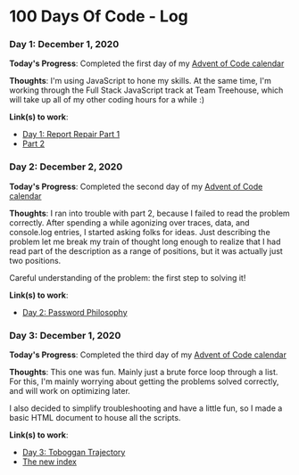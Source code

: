 # 100 Days Of Code - Log

### Day 1: December 1, 2020

**Today's Progress**: Completed the first day of my [Advent of Code calendar](https://adventofcode.com/)

**Thoughts**: I'm using JavaScript to hone my skills. At the same time, I'm working through the Full Stack JavaScript track at Team Treehouse, which will take up all of my other coding hours for a while :)

**Link(s) to work**: 
* [Day 1: Report Repair Part 1](https://github.com/GeoJunkie/advent-of-code-2020/blob/main/1/day1.js)
* [Part 2](https://github.com/GeoJunkie/advent-of-code-2020/blob/main/1/day1-2.js)

### Day 2: December 2, 2020

**Today's Progress**: Completed the second day of my [Advent of Code calendar](https://adventofcode.com/)

**Thoughts**: I ran into trouble with part 2, because I failed to read the problem correctly. After spending a while agonizing over traces, data, and console.log entries, I started asking folks for ideas. Just describing the problem let me break my train of thought long enough to realize that I had read part of the description as a range of positions, but it was actually just two positions.

Careful understanding of the problem: the first step to solving it!

**Link(s) to work**: 
* [Day 2: Password Philosophy](https://github.com/GeoJunkie/advent-of-code-2020/tree/main/2)

### Day 3: December 1, 2020

**Today's Progress**: Completed the third day of my [Advent of Code calendar](https://adventofcode.com/)

**Thoughts**: This one was fun. Mainly just a brute force loop through a list. For this, I'm mainly worrying about getting the problems solved correctly, and will work on optimizing later.

I also decided to simplify troubleshooting and have a little fun, so I made a basic HTML document to house all the scripts.

**Link(s) to work**: 
* [Day 3: Toboggan Trajectory](https://github.com/GeoJunkie/advent-of-code-2020/blob/main/3)
* [The new index](https://geojunkie.github.io/advent-of-code-2020/)
